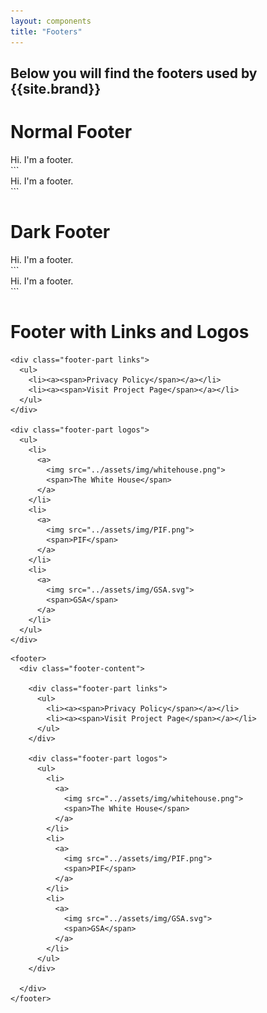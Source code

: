 ```yaml
---
layout: components
title: "Footers"
---
```


## Below you will find the footers used by {{site.brand}}

# Normal Footer
<footer>
  <div class="footer-content">
    Hi. I'm a footer.
  </div>
</footer>
```
<footer>
  <div class="footer-content">
    Hi. I'm a footer.
  </div>
</footer>
```

# Dark Footer
<footer class="dark">
  <div class="footer-content">
    Hi. I'm a footer.
  </div>
</footer>
```
<footer class="dark">
  <div class="footer-content">
    Hi. I'm a footer.
  </div>
</footer>
```

# Footer with Links and Logos
<footer>
  <div class="footer-content">

    <div class="footer-part links">
      <ul>
        <li><a><span>Privacy Policy</span></a></li>
        <li><a><span>Visit Project Page</span></a></li>
      </ul>
    </div>

    <div class="footer-part logos">
      <ul>
        <li>
          <a>
            <img src="../assets/img/whitehouse.png">
            <span>The White House</span>
          </a>
        </li>
        <li>
          <a>
            <img src="../assets/img/PIF.png">
            <span>PIF</span>
          </a>
        </li>
        <li>
          <a>
            <img src="../assets/img/GSA.svg">
            <span>GSA</span>
          </a>
        </li>
      </ul>
    </div>

  </div>
</footer>

```
<footer>
  <div class="footer-content">

    <div class="footer-part links">
      <ul>
        <li><a><span>Privacy Policy</span></a></li>
        <li><a><span>Visit Project Page</span></a></li>
      </ul>
    </div>

    <div class="footer-part logos">
      <ul>
        <li>
          <a>
            <img src="../assets/img/whitehouse.png">
            <span>The White House</span>
          </a>
        </li>
        <li>
          <a>
            <img src="../assets/img/PIF.png">
            <span>PIF</span>
          </a>
        </li>
        <li>
          <a>
            <img src="../assets/img/GSA.svg">
            <span>GSA</span>
          </a>
        </li>
      </ul>
    </div>

  </div>
</footer>
```
